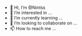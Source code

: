 - 👋 Hi, I’m @Nintss
- 👀 I’m interested in ...
- 🌱 I’m currently learning ...
- 💞️ I’m looking to collaborate on ...
- 📫 How to reach me ...

<!---
Nintss/Nintss is a ✨ special ✨ repository because its `README.md` (this file) appears on your GitHub profile.
You can click the Preview link to take a look at your changes.
--->
